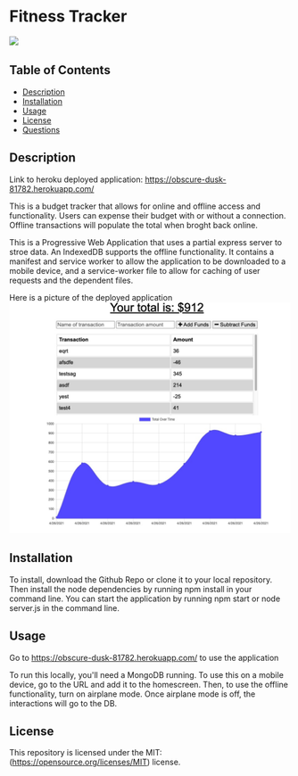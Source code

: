 # Fitness Tracker
![](https://img.shields.io/badge/License-MIT-yellow.svg)


## Table of Contents
* [Description](#description)
* [Installation](#installation)
* [Usage](#usage)
* [License](#license)
* [Questions](#questions)

## Description
Link to heroku deployed application: https://obscure-dusk-81782.herokuapp.com/

This is a budget tracker that allows for online and offline access and functionality. Users can expense their budget with or without a connection. Offline transactions will populate the total when broght back online. 

This is a Progressive Web Application that uses a partial express server to stroe data. An IndexedDB supports the offline functionality. It contains a manifest and service worker to allow the application to be downloaded to a mobile device, and a service-worker file to allow for caching of user requests and the dependent files. 

Here is a picture of the deployed application
![demo-image](./images/6B6FB942-B896-4DBF-AA22-89CD93676B07.jpeg) 



## Installation
To install, download the Github Repo or clone it to your local repository. Then install the node dependencies by running npm install in your command line. You can start the application by running npm start or node server.js in the command line. 

## Usage
Go to https://obscure-dusk-81782.herokuapp.com/ to use the application

To run this locally, you'll need a MongoDB running. To use this on a mobile device, go to the URL and add it to the homescreen. Then, to use the offline functionality, turn on airplane mode. Once airplane mode is off, the interactions will go to the DB. 

## License
This repository is licensed under the MIT: (https://opensource.org/licenses/MIT) license.

